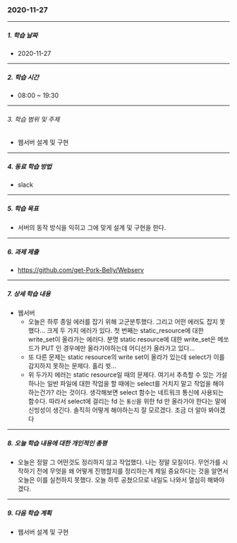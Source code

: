 ### 2020-11-27

-----
##### 1. 학습 날짜
- 2020-11-27

-----
##### 2. 학습 시간
- 08:00 ~ 19:30

-----
###### 3. 학습 범위 및 주제
- 웹서버 설계 및 구현

-----
##### 4. 동료 학습 방법
- slack

-----
##### 5. 학습 목표
- 서버의 동작 방식을 익히고 그에 맞게 설계 및 구현을 한다.

-----
##### 6. 과제 제출
- https://github.com/get-Pork-Belly/Webserv

-----
##### 7. 상세 학습 내용

-  웹서버
    - 오늘은 하루 종일 에러를 잡기 위해 고군분투했다. 그리고 어떤 에러도 잡지 못했다... 크게 두 가지 에러가 있다. 첫 번째는 static_resource에 대한 write_set이 올라가는 에러다. 분명 static resource에 대한 write_set은 메쏘드가 PUT 인 경우에만 올라가야하는데 어디선가 올라가고 있다...
    - 또 다른 문제는 static resource의 write set이 올라가 있는데 select가 이를 감지하지 못하는 문제다. 홀리 쓋...
    - 위 두가지 에러는 static resource일 때의 문제다. 여기서 추측할 수 있는 가설 하나는 일반 파일에 대한 작업을 할 때에는 select를 거치지 말고 작업을 해야하는건가? 라는 것이다. 생각해보면 select 함수는 네트워크 통신에 사용되는 함수다. 따라서 select에 걸리는 fd 는 `통신`을 위한 fd 만 올라가야 한다는 말에 신빙성이 생긴다. 솔직히 어떻게 해야하는지 잘 모르겠다. 조금 더 알아 봐야겠다

-----

##### 8. 오늘 학습 내용에 대한 개인적인 총평
- 오늘은 정말 그 어떤것도 정리하지 않고 작업했다. 나는 정말 모질이다. 무언가를 시작하기 전에 무엇을 왜 어떻게 진행할지를 정리하는게 제일 중요하다는 것을 알면서 오늘은 이를 실천하지 못했다. 오늘 하루 공쳤으므로 내일도 나와서 열심히 해봐야겠다.

-----

##### 9. 다음 학습 계획

- 웹서버 설계 및 구현
